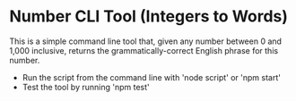 # Number CLI Tool (Integers to Words)

This is a simple command line tool that, given any number between 0 and 1,000 inclusive, returns the grammatically-correct English phrase for this number.

- Run the script from the command line with 'node script' or 'npm start'
- Test the tool by running 'npm test'
